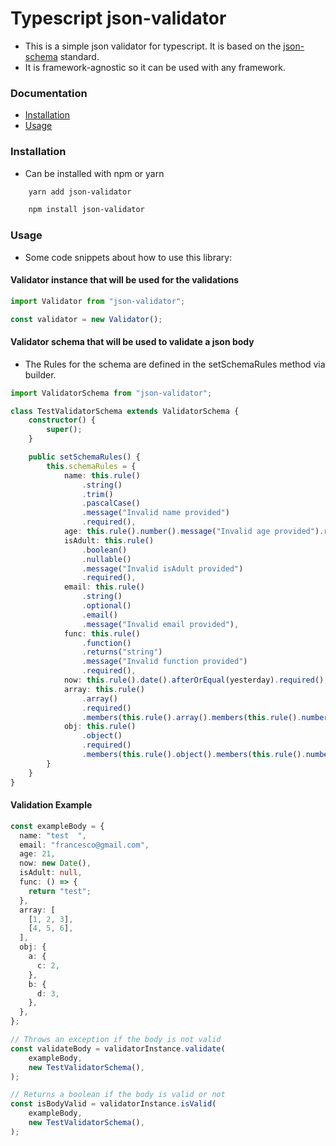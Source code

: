 # Typescript json-validator

- This is a simple json validator for typescript. It is based on the [json-schema](https://json-schema.org/) standard.
- It is framework-agnostic so it can be used with any framework.

### Documentation

- [Installation](#installation)
- [Usage](#usage)

### Installation

- Can be installed with npm or yarn

```bash
    yarn add json-validator
```

```bash
    npm install json-validator
```
  
### Usage

- Some code snippets about how to use this library:

#### Validator instance that will be used for the validations
```typescript
import Validator from "json-validator";

const validator = new Validator();
```

#### Validator schema that will be used to validate a json body

- The Rules for the schema are defined in the setSchemaRules method via builder.
```typescript
import ValidatorSchema from "json-validator";

class TestValidatorSchema extends ValidatorSchema {
    constructor() {
        super();
    }

    public setSchemaRules() {
        this.schemaRules = {
            name: this.rule()
                .string()
                .trim()
                .pascalCase()
                .message("Invalid name provided")
                .required(),
            age: this.rule().number().message("Invalid age provided").required(),
            isAdult: this.rule()
                .boolean()
                .nullable()
                .message("Invalid isAdult provided")
                .required(),
            email: this.rule()
                .string()
                .optional()
                .email()
                .message("Invalid email provided"),
            func: this.rule()
                .function()
                .returns("string")
                .message("Invalid function provided")
                .required(),
            now: this.rule().date().afterOrEqual(yesterday).required(),
            array: this.rule()
                .array()
                .required()
                .members(this.rule().array().members(this.rule().number())),
            obj: this.rule()
                .object()
                .required()
                .members(this.rule().object().members(this.rule().number())),
        }
    }
}
```

#### Validation Example

```typescript
const exampleBody = {
  name: "test  ",
  email: "francesco@gmail.com",
  age: 21,
  now: new Date(),
  isAdult: null,
  func: () => {
    return "test";
  },
  array: [
    [1, 2, 3],
    [4, 5, 6],
  ],
  obj: {
    a: {
      c: 2,
    },
    b: {
      d: 3,
    },
  },
};

// Throws an exception if the body is not valid
const validateBody = validatorInstance.validate(
    exampleBody,
    new TestValidatorSchema(),
);

// Returns a boolean if the body is valid or not
const isBodyValid = validatorInstance.isValid(
    exampleBody,
    new TestValidatorSchema(),
);
```
